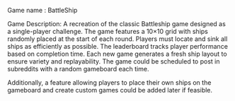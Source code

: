 Game name : BattleShip

Game Description: A recreation of the classic Battleship game designed as a single-player challenge. The game features a 10×10 grid with ships randomly placed at the start of each round. Players must locate and sink all ships as efficiently as possible. The leaderboard tracks player performance based on completion time. Each new game generates a fresh ship layout to ensure variety and replayability. The game could be scheduled to post in subreddits with a random gameboard each time.

Additionally, a feature allowing players to place their own ships on the gameboard and create custom games could be added later if feasible.
